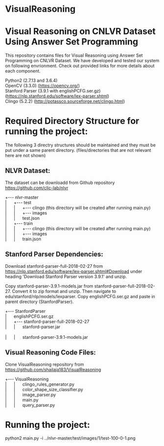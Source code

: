 # VisualReasoning
Visual Reasoning on CNLVR Dataset Using Answer Set Programming
==============================================================

This repository contains files for Visual Reasoning using Answer Set Programming on CNLVR Dataset. We have developed and tested our system on following envrionment.
Check out provided links for more details about each component.

Python2 (2.7.13 and 3.6.4) <br /> 
OpenCV (3.3.0) (https://opencv.org/) <br /> 
Stanford Parser (3.9.1 with englishPCFG.ser.gz) (https://nlp.stanford.edu/software/lex-parser.shtml) <br /> 
Clingo (5.2.2) (http://potassco.sourceforge.net/clingo.html) 

Required Directory Structure for running the project:
=====================================================

The following 3 directry structures should be maintained and they must be put under a same parent directory. (files/directories that are not relevant here are not shown)

NLVR Dataset: <br /> 
-------------
The dataset can be downloadd from Github repository https://github.com/clic-lab/nlvr 

+--- nlvr-master <br /> 
| &nbsp;&nbsp;&nbsp;&nbsp; +--- test <br /> 
| &nbsp;&nbsp;&nbsp;&nbsp; | &nbsp;&nbsp;&nbsp;&nbsp; +--- clingo (this directory will be created after running main.py) <br /> 
| &nbsp;&nbsp;&nbsp;&nbsp; | &nbsp;&nbsp;&nbsp;&nbsp; +--- images <br /> 
| &nbsp;&nbsp;&nbsp;&nbsp; | &nbsp;&nbsp;&nbsp;&nbsp; test.json <br /> 
| &nbsp;&nbsp;&nbsp;&nbsp; +--- train <br /> 
| &nbsp;&nbsp;&nbsp;&nbsp; | &nbsp;&nbsp;&nbsp;&nbsp; +--- clingo (this directory will be created after running main.py) <br /> 
| &nbsp;&nbsp;&nbsp;&nbsp; | &nbsp;&nbsp;&nbsp;&nbsp; +--- images <br /> 
| &nbsp;&nbsp;&nbsp;&nbsp; | &nbsp;&nbsp;&nbsp;&nbsp; train.json <br /> 

Stanford Parser Dependencies: <br /> 
-----------------------------
Download stanford-parser-full-2018-02-27 from https://nlp.stanford.edu/software/lex-parser.shtml#Download under heading 'Download Stanford Parser version 3.9.1' and unzip.

Copy stanford-parser-3.9.1-models.jar from stanford-parser-full-2018-02-27. Convert it to zip format and unzip. Then navigate to edu/stanford/nlp/models/lexparser. Copy englishPCFG.ser.gz and paste in parent directory (StanfordParser).

+--- StanfordParser <br /> 
| &nbsp;&nbsp;&nbsp;&nbsp; englishPCFG.ser.gz <br /> 
| &nbsp;&nbsp;&nbsp;&nbsp; +--- stanford-parser-full-2018-02-27 <br /> 
| &nbsp;&nbsp;&nbsp;&nbsp; | &nbsp;&nbsp;&nbsp;&nbsp; stanford-parser.jar <br />  
| &nbsp;&nbsp;&nbsp;&nbsp; | &nbsp;&nbsp;&nbsp;&nbsp; stanford-parser-3.9.1-models.jar <br /> 

Visual Reasoning Code Files: <br /> 
----------------------------

Clone VisualReasoning repository from https://github.com/shailaja183/VisualReasoning 

+--- VisualReasoning <br /> 
| &nbsp;&nbsp;&nbsp;&nbsp; | &nbsp;&nbsp;&nbsp;&nbsp; clingo_rules_generator.py <br /> 
| &nbsp;&nbsp;&nbsp;&nbsp; | &nbsp;&nbsp;&nbsp;&nbsp; color_shape_size_classifier.py <br /> 
| &nbsp;&nbsp;&nbsp;&nbsp; | &nbsp;&nbsp;&nbsp;&nbsp; image_parser.py <br /> 
| &nbsp;&nbsp;&nbsp;&nbsp; | &nbsp;&nbsp;&nbsp;&nbsp; main.py <br /> 
| &nbsp;&nbsp;&nbsp;&nbsp; | &nbsp;&nbsp;&nbsp;&nbsp; query_parser.py <br />  

Running the project:
====================

python2 main.py -i ../nlvr-master/test/images/1/test-100-0-1.png
